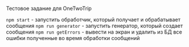 Тестовое задание для OneTwoTrip

`npm start` - запустить обработчик, который получает и обрабатывает сообщения
`npm run generator` - запустить генератор, который создает сообщения
`npm run getErrors` - вывести на экран и удалить из БД все ошибки полученные во время обработки сообщений
